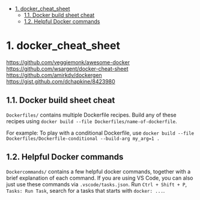 
- [1. docker_cheat_sheet](#1-docker_cheat_sheet)
  - [1.1. Docker build sheet cheat](#11-docker-build-sheet-cheat)
  - [1.2. Helpful Docker commands](#12-helpful-docker-commands)

# 1. docker_cheat_sheet
https://github.com/veggiemonk/awesome-docker
https://github.com/wsargent/docker-cheat-sheet
https://github.com/amirkdv/dockergen
https://gist.github.com/dchapkine/8423980

## 1.1. Docker build sheet cheat

`Dockerfiles/` contains multiple Dockerfile recipes. Build any of these recipes using `docker build --file Dockerfiles/name-of-dockerfile`.  

For example: To play with a conditional Dockerfile, use `docker build --file Dockerfiles/Dockerfile-conditional --build-arg my_arg=1 .`

## 1.2. Helpful Docker commands

`Dockercommands/` contains a few helpful docker commands, together with a brief explanation of each command. If you are using VS Code, you can also just use these commands via `.vscode/tasks.json`. Run `Ctrl + Shift + P`, `Tasks: Run Task`, search for a tasks that starts with `docker: ...`. 